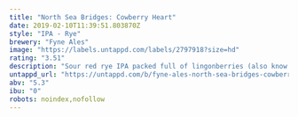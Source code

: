 ```yaml
---
title: "North Sea Bridges: Cowberry Heart"
date: 2019-02-10T11:39:51.803870Z
style: "IPA - Rye"
brewery: "Fyne Ales"
image: "https://labels.untappd.com/labels/2797918?size=hd"
rating: "3.51"
description: "Sour red rye IPA packed full of lingonberries (also know as cowberries). It's a fusion of full-bodied malts and spicy rye with a puckeringly tart finish thanks to the lingonberries - they're sharp and acidic and really give a zing to the beer. It's a modest 5.3% - the lowest in the NSB collection - and ideal for Summer smashing"
untappd_url: "https://untappd.com/b/fyne-ales-north-sea-bridges-cowberry-heart/2797918"
abv: "5.3"
ibu: "0"
robots: noindex,nofollow
---
```

